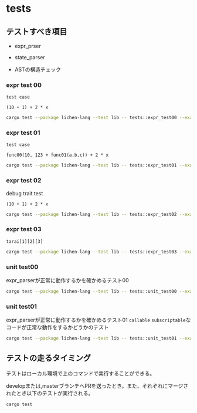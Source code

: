 # tests

## テストすべき項目

- expr_prser

- state_parser

- ASTの構造チェック

### expr test 00
`test case`
```
(10 + 1) + 2 * x
```

```bash
cargo test --package lichen-lang --test lib -- tests::expr_test00 --exact --show-output 
```

### expr test 01
`test case`
```
func00(10, 123 + func01(a,b,c)) + 2 * x
```

```bash
cargo test --package lichen-lang --test lib -- tests::expr_test01 --exact --show-output
```

### expr test 02
debug trait test
```
(10 + 1) + 2 * x
```

```bash
cargo test --package lichen-lang --test lib -- tests::expr_test02 --exact --show-output
```

### expr test 03

```
tarai[1][2][3]
```

```bash
cargo test --package lichen-lang --test lib -- tests::expr_test03 --exact --show-output
```

### unit test00

expr_parserが正常に動作するかを確かめるテスト00
```bash
cargo test --package lichen-lang --test lib -- tests::unit_test00 --exact --show-output
```

### unit test01

expr_parserが正常に動作するかを確かめるテスト01
`callable` `subscriptable`なコードが正常な動作をするかどうかのテスト

```bash
cargo test --package lichen-lang --test lib -- tests::unit_test01 --exact --show-output
```

## テストの走るタイミング

テストはローカル環境で上のコマンドで実行することができる。

developまたは,masterブランチへPRを送ったとき。また、それぞれにマージされたとき以下のテストが実行される。

```bash
cargo test
```